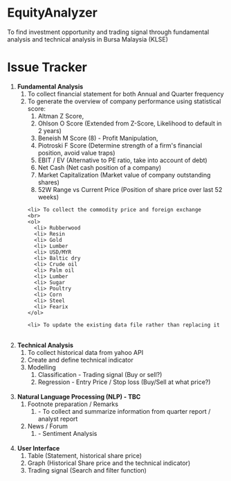 # EquityAnalyzer
To find investment opportunity and trading signal through fundamental analysis and technical analysis in Bursa Malaysia (KLSE)

# Issue Tracker

<ol>
  <li> <b> Fundamental Analysis </b>
  <br>
  <ol>
    <li> To collect financial statement for both Annual and Quarter frequency
    <li> To generate the overview of company performance using statistical score:     
    <br>
    <ol>
      <li> Altman Z Score, 
      <li> Ohlson O Score (Extended from Z-Score, Likelihood to default in 2 years)
      <li> Beneish M Score (8) - Profit Manipulation, 
      <li> Piotroski F Score (Determine strength of a firm's financial position, avoid value traps)
      <li> EBIT / EV (Alternative to PE ratio, take into account of debt)
      <li> Net Cash (Net cash position of a company)
      <li> Market Capitalization (Market value of company outstanding shares)
      <li> 52W Range vs Current Price (Position of share price over last 52 weeks)
  </ol> 
  
    <li> To collect the commodity price and foreign exchange
    <br>
    <ol>
      <li> Rubberwood
      <li> Resin
      <li> Gold
      <li> Lumber
      <li> USD/MYR
      <li> Baltic dry
      <li> Crude oil
      <li> Palm oil
      <li> Lumber
      <li> Sugar
      <li> Poultry
      <li> Corn
      <li> Steel
      <li> Fearix
    </ol>
  
    <li> To update the existing data file rather than replacing it
  </ol>

<br>
<li> <b> Technical Analysis </b>
  <ol>
    <li> To collect historical data from yahoo API
    <li> Create and define technical indicator
    <li> Modelling
      <ol>
        <li> Classification - Trading signal (Buy or sell?)
        <li> Regression - Entry Price / Stop loss (Buy/Sell at what price?)
      </ol>
  </ol>

<br>
<li> <b> Natural Language Processing (NLP) - TBC </b>
<br>
  <ol>
    <li> Footnote preparation / Remarks
    <ol> <li> - To collect and summarize information from quarter report / analyst report </ol>
    <li> News / Forum
    <ol> <li> - Sentiment Analysis </ol>
  </ol>
  
<br>
<li> <b> User Interface </b>
<br>
  <ol>
    <li> Table (Statement, historical share price)
    <li> Graph (Historical Share price and the technical indicator)
    <li> Trading signal (Search and filter function)
  </ol>
</ol>  
